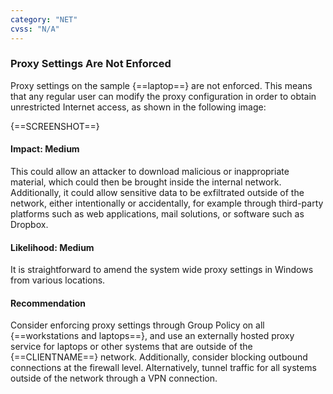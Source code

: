 ```yaml
---
category: "NET"
cvss: "N/A"
---
```

### Proxy Settings Are Not Enforced
Proxy settings on the sample {==laptop==} are not enforced. This means that any regular user can modify the proxy configuration in order to obtain unrestricted Internet access, as shown in the following image:

{==SCREENSHOT==}
#### Impact: Medium
This could allow an attacker to download malicious or inappropriate material, which could then be brought inside the internal network. Additionally, it could allow sensitive data to be exfiltrated outside of the network, either intentionally or accidentally, for example through third-party platforms such as web applications, mail solutions, or software such as Dropbox.
#### Likelihood: Medium
It is straightforward to amend the system wide proxy settings in Windows from various locations.
#### Recommendation
Consider enforcing proxy settings through Group Policy on all {==workstations and laptops==}, and use an externally hosted proxy service for laptops or other systems that are outside of the {==CLIENTNAME==} network. Additionally, consider blocking outbound connections at the firewall level. Alternatively, tunnel traffic for all systems outside of the network through a VPN connection.
